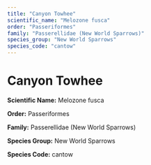 ```yaml
---
title: "Canyon Towhee"
scientific_name: "Melozone fusca"
order: "Passeriformes"
family: "Passerellidae (New World Sparrows)"
species_group: "New World Sparrows"
species_code: "cantow"
---
```


# Canyon Towhee

**Scientific Name:** Melozone fusca

**Order:** Passeriformes

**Family:** Passerellidae (New World Sparrows)

**Species Group:** New World Sparrows

**Species Code:** cantow
